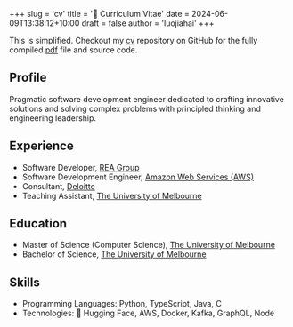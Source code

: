 +++
slug = 'cv'
title = '📜 Curriculum Vitae'
date = 2024-06-09T13:38:12+10:00
draft = false
author = 'luojiahai'
+++

This is simplified. Checkout my [cv](https://github.com/luojiahai/cv/) repository on GitHub for the fully compiled
[pdf](https://github.com/luojiahai/cv/raw/main/cv.pdf) file and source code.

## Profile

Pragmatic software development engineer dedicated to crafting innovative solutions and solving complex problems with
principled thinking and engineering leadership.

## Experience

- Software Developer, [REA Group](https://www.rea-group.com/)
- Software Development Engineer, [Amazon Web Services (AWS)](https://aws.amazon.com/)
- Consultant, [Deloitte](https://www.deloitte.com/)
- Teaching Assistant, [The University of Melbourne](https://www.unimelb.edu.au/)

## Education
- Master of Science (Computer Science), [The University of Melbourne](https://www.unimelb.edu.au/)
- Bachelor of Science, [The University of Melbourne](https://www.unimelb.edu.au/)

## Skills

- Programming Languages: Python, TypeScript, Java, C
- Technologies: 🤗 Hugging Face, AWS, Docker, Kafka, GraphQL, Node
